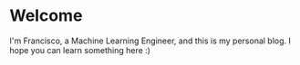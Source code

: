 # Welcome

I'm Francisco, a Machine Learning Engineer, and this is my personal blog.
I hope you can learn something here :)
